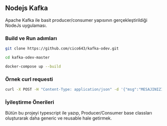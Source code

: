 ## Nodejs Kafka

Apache Kafka ile basit producer/consumer yapısının gerçekleştirildiği NodeJs uygulaması.

### Build ve Run adımları

```sh
git clone https://github.com/cico643/kafka-odev.git
```

```sh
cd kafka-odev-master
```

```sh
docker-compose up --build
```

### Örnek curl requesti

```sh
curl -X POST -H "Content-Type: application/json" -d '{"msg":"MESAJINIZI_BURAYA_YAZINIZ"}' http://localhost:3000/messages
```

### İyileştirme Önerileri

Bütün bu projeyi typescript ile yazıp, Producer/Consumer base classları oluşturarak daha generic ve reusable hale getirmek.

